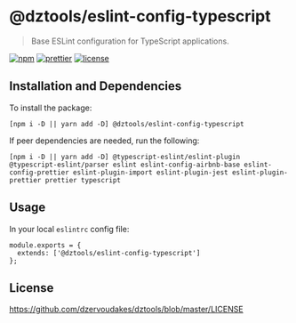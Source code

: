 # @dztools/eslint-config-typescript

> Base ESLint configuration for TypeScript applications.

[![npm](https://img.shields.io/npm/v/@dztools/eslint-config-typescript.svg)](https://www.npmjs.com/package/@dztools/eslint-config-typescript)
[![prettier](https://img.shields.io/badge/code_style-prettier-ff69b4.svg)](https://prettier.io/)
[![license](https://img.shields.io/badge/License-MIT-green.svg)](https://opensource.org/licenses/MIT)

## Installation and Dependencies

To install the package:

```
[npm i -D || yarn add -D] @dztools/eslint-config-typescript
```

If peer dependencies are needed, run the following:

```
[npm i -D || yarn add -D] @typescript-eslint/eslint-plugin @typescript-eslint/parser eslint eslint-config-airbnb-base eslint-config-prettier eslint-plugin-import eslint-plugin-jest eslint-plugin-prettier prettier typescript
```

## Usage

In your local `eslintrc` config file:

```
module.exports = {
  extends: ['@dztools/eslint-config-typescript']
};
```

## License

https://github.com/dzervoudakes/dztools/blob/master/LICENSE
